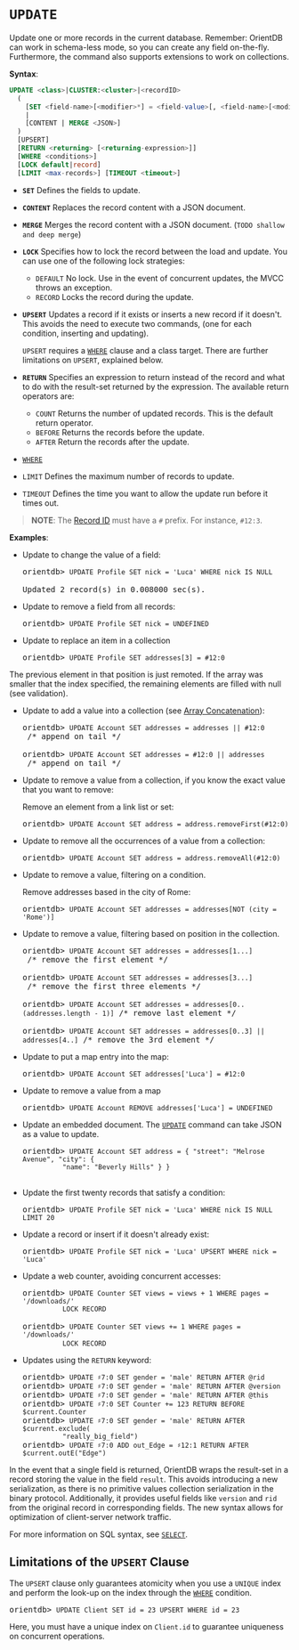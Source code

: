 # `UPDATE`

Update one or more records in the current database.  Remember: OrientDB can work in schema-less mode, so you can create any field on-the-fly.  Furthermore, the command also supports extensions to work on collections.

**Syntax**:

```sql
UPDATE <class>|CLUSTER:<cluster>|<recordID>
  (
    [SET <field-name>[<modifier>*] = <field-value>[, <field-name>[<modifier>*] = <field-value>]*] 
    | 
    [CONTENT | MERGE <JSON>]
  )
  [UPSERT]
  [RETURN <returning> [<returning-expression>]]
  [WHERE <conditions>]
  [LOCK default|record]
  [LIMIT <max-records>] [TIMEOUT <timeout>]
```

- **`SET`** Defines the fields to update.
- **`CONTENT`** Replaces the record content with a JSON document.
- **`MERGE`** Merges the record content with a JSON document. (`TODO shallow and deep merge`)
- **`LOCK`** Specifies how to lock the record between the load and update.  You can use one of the following lock strategies:
  - `DEFAULT` No lock.  Use in the event of concurrent updates, the MVCC throws an exception.
  - `RECORD` Locks the record during the update.
- **`UPSERT`** Updates a record if it exists or inserts a new record if it doesn't.  This avoids the need to execute two commands, (one for each condition, inserting and updating).  

  `UPSERT` requires a [`WHERE`](SQL-Where.md) clause and a class target.  There are further limitations on `UPSERT`, explained below.
- **`RETURN`** Specifies an expression to return instead of the record and what to do with the result-set returned by the expression.  The available return operators are:
  - `COUNT` Returns the number of updated records.  This is the default return operator.
  - `BEFORE` Returns the records before the update.
  - `AFTER` Return the records after the update.
- [`WHERE`](SQL-Where.md)
- `LIMIT` Defines the maximum number of records to update.
- `TIMEOUT` Defines the time you want to allow the update run before it times out.

>**NOTE**: The [Record ID](Concepts.md#recordid) must have a `#` prefix.  For instance, `#12:3`.

**Examples**:

- Update to change the value of a field:

  <pre>
  orientdb> <code class="lang-sql userinput">UPDATE Profile SET nick = 'Luca' WHERE nick IS NULL</code>
  
  Updated 2 record(s) in 0.008000 sec(s).
  </pre>

- Update to remove a field from all records:

  <pre>
  orientdb> <code class="lang-sql userinput">UPDATE Profile SET nick = UNDEFINED</code>
  </pre>
  
- Update to replace an item in a collection

  <pre>
  orientdb> <code class="lang-sql userinput">UPDATE Profile SET addresses[3] = #12:0</code>
  </pre>
  
The previous element in that position is just remoted. If the array was smaller that the index specified, the remaining elements are filled with null (see validation).
  

- Update to add a value into a collection (see [Array Concatenation](SQL-Syntax.md#array-concatenation)): 

  <pre>
  orientdb> <code class="lang-sql userinput">UPDATE Account SET addresses = addresses || #12:0</code> /* append on tail */
  
  orientdb> <code class="lang-sql userinput">UPDATE Account SET addresses = #12:0 || addresses </code> /* append on tail */
  </pre>


- Update to remove a value from a collection, if you know the exact value that you want to remove:

  Remove an element from a link list or set:

  <pre>
  orientdb> <code class="lang-sql userinput">UPDATE Account SET address = address.removeFirst(#12:0)</code>
  </pre>

- Update to remove all the occurrences of a value from a collection:

  <pre>
  orientdb> <code class="lang-sql userinput">UPDATE Account SET address = address.removeAll(#12:0)</code>
  </pre>


- Update to remove a value, filtering on a condition.

  Remove addresses based in the city of Rome:

  <pre>
  orientdb> <code class="lang-sql userinput">UPDATE Account SET addresses = addresses[NOT (city = 'Rome')]</code>
  </pre>

- Update to remove a value, filtering based on position in the collection.

  <pre>
  orientdb> <code class="lang-sql userinput">UPDATE Account SET addresses = addresses[1...]</code> /* remove the first element */
  
  orientdb> <code class="lang-sql userinput">UPDATE Account SET addresses = addresses[3...]</code> /* remove the first three elements */
  
  orientdb> <code class="lang-sql userinput">UPDATE Account SET addresses = addresses[0..(addresses.length - 1)]</code> /* remove last element */

  orientdb> <code class="lang-sql userinput">UPDATE Account SET addresses = addresses[0..3] || addresses[4..]</code> /* remove the 3rd element */
  </pre>


- Update to put a map entry into the map:

  <pre>
  orientdb> <code class="lang-sql userinput">UPDATE Account SET addresses['Luca'] = #12:0</code>
  </pre>

- Update to remove a value from a map

  <pre>
  orientdb> <code class="lang-sql userinput">UPDATE Account REMOVE addresses['Luca'] = UNDEFINED</code>
  </pre>

- Update an embedded document.  The [`UPDATE`](SQL-Update.md) command can take JSON as a value to update.

  <pre>
  orientdb> <code class="lang-sql userinput">UPDATE Account SET address = { "street": "Melrose Avenue", "city": { 
            "name": "Beverly Hills" } }</code>

  </pre>

- Update the first twenty records that satisfy a condition:

  <pre>
  orientdb> <code class="lang-sql userinput">UPDATE Profile SET nick = 'Luca' WHERE nick IS NULL LIMIT 20</code>
  </pre>

- Update a record or insert if it doesn't already exist:

  <pre>
  orientdb> <code class="lang-sql userinput">UPDATE Profile SET nick = 'Luca' UPSERT WHERE nick = 'Luca'</code>
  </pre>

- Update a web counter, avoiding concurrent accesses:

  <pre>
  orientdb> <code class="lang-sql userinput">UPDATE Counter SET views = views + 1 WHERE pages = '/downloads/' 
            LOCK RECORD</code>
            
  orientdb> <code class="lang-sql userinput">UPDATE Counter SET views += 1 WHERE pages = '/downloads/' 
            LOCK RECORD</code>            
  </pre>

- Updates using the `RETURN` keyword:

  <pre>
  orientdb> <code class="lang-sql userinput">UPDATE ♯7:0 SET gender = 'male' RETURN AFTER @rid</code>
  orientdb> <code class="lang-sql userinput">UPDATE ♯7:0 SET gender = 'male' RETURN AFTER @version</code>
  orientdb> <code class="lang-sql userinput">UPDATE ♯7:0 SET gender = 'male' RETURN AFTER @this</code>
  orientdb> <code class="lang-sql userinput">UPDATE ♯7:0 SET Counter += 123 RETURN BEFORE $current.Counter</code>
  orientdb> <code class="lang-sql userinput">UPDATE ♯7:0 SET gender = 'male' RETURN AFTER $current.exclude(
            "really_big_field")</code>
  orientdb> <code class="lang-sql userinput">UPDATE ♯7:0 ADD out_Edge = ♯12:1 RETURN AFTER $current.outE("Edge")</code>
  </pre>

In the event that a single field is returned, OrientDB wraps the result-set in a record storing the value in the field `result`.  This avoids introducing a new serialization, as there is no primitive values collection serialization in the binary protocol.  Additionally, it provides useful fields like `version` and `rid` from the original record in corresponding fields.  The new syntax allows for optimization of client-server network traffic.

For more information on SQL syntax, see [`SELECT`](SQL-Query.md).

## Limitations of the `UPSERT` Clause

The `UPSERT` clause only guarantees atomicity when you use a `UNIQUE` index and perform the look-up on the index through the [`WHERE`](SQL-Where.md) condition.

<pre>
orientdb> <code class="lang-sql userinput">UPDATE Client SET id = 23 UPSERT WHERE id = 23</code>
</pre>

Here, you must have a unique index on `Client.id` to guarantee uniqueness on concurrent operations.

